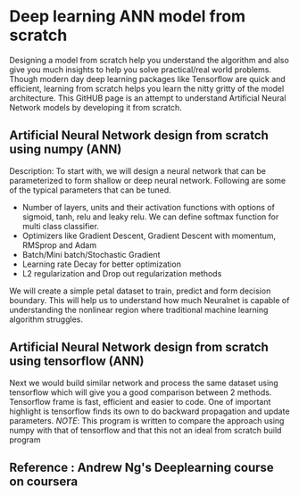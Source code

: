 # Deep learning ANN model from scratch
Designing a model from scratch help you understand the algorithm and also give you much insights to help you solve practical/real world problems. Though modern day deep learning packages like Tensorflow are quick and efficient, learning from scratch helps you learn the nitty gritty of the model architecture. This GitHUB page is an attempt to understand Artificial Neural Network models by developing it from scratch. 

## Artificial Neural Network design from scratch using numpy (ANN)
Description:
To start with, we will design a neural network that can be parameterized to form shallow or deep neural network. Following are some of the typical parameters that can be tuned.
- Number of layers, units and their activation functions with options of sigmoid, tanh, relu and leaky relu. We can define softmax function for multi class classifier.
- Optimizers like Gradient Descent, Gradient Descent with momentum, RMSprop and Adam
- Batch/Mini batch/Stochastic Gradient
- Learning rate Decay for better optimization
- L2 regularization and Drop out regularization methods

We will create a simple petal dataset to train, predict and form decision boundary. This will help us to understand how much Neuralnet is capable of understanding the nonlinear region where traditional machine learning algorithm struggles.

## Artificial Neural Network design from scratch using tensorflow (ANN)
Next we would build similar network and process the same dataset using tensorflow which will give you a good comparison between 2 methods. Tensorflow frame is fast, efficient and easier to code. One of important highlight is tensorflow finds its own to do backward propagation and update parameters.
*NOTE*: This program is written to compare the approach using numpy with that of tensorflow and that this not an ideal from scratch build program

## Reference : Andrew Ng's Deeplearning course on coursera
